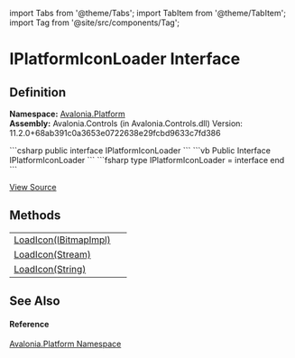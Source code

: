 import Tabs from '@theme/Tabs'; 
import TabItem from '@theme/TabItem'; 
import Tag from '@site/src/components/Tag'; 

# IPlatformIconLoader Interface




## Definition
**Namespace:** <a href="N_Avalonia_Platform">Avalonia.Platform</a>  
**Assembly:** Avalonia.Controls (in Avalonia.Controls.dll) Version: 11.2.0+68ab391c0a3653e0722638e29fcbd9633c7fd386

<Tabs groupId="api-code-preview">
<TabItem value="csharp" label="C#">
```csharp
public interface IPlatformIconLoader
```
</TabItem>
<TabItem value="vb" label="VB">
```vb
Public Interface IPlatformIconLoader
```
</TabItem>
<TabItem value="fsharp" label="F#">
```fsharp
type IPlatformIconLoader = interface end
```
</TabItem>
</Tabs>



<a href="https://github.com/AvaloniaUI/Avalonia/tree/master/srcAvalonia.Controls/Platform/IPlatformIconLoader.cs" title="View the source code">View Source</a>



## Methods
<table>
<tr>
<td><a href="M_Avalonia_Platform_IPlatformIconLoader_LoadIcon">LoadIcon(IBitmapImpl)</a></td>
<td> </td>
</tr>
<tr>
<td><a href="M_Avalonia_Platform_IPlatformIconLoader_LoadIcon_1">LoadIcon(Stream)</a></td>
<td> </td>
</tr>
<tr>
<td><a href="M_Avalonia_Platform_IPlatformIconLoader_LoadIcon_2">LoadIcon(String)</a></td>
<td> </td>
</tr>
</table>

## See Also


#### Reference
<a href="N_Avalonia_Platform">Avalonia.Platform Namespace</a>  
